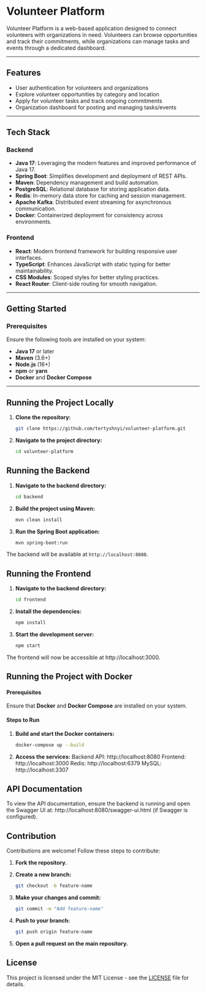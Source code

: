 ﻿# Volunteer Platform

Volunteer Platform is a web-based application designed to connect volunteers with organizations in need. Volunteers can browse opportunities and track their commitments, while organizations can manage tasks and events through a dedicated dashboard.

---

## **Features**
- User authentication for volunteers and organizations
- Explore volunteer opportunities by category and location
- Apply for volunteer tasks and track ongoing commitments
- Organization dashboard for posting and managing tasks/events

---

## **Tech Stack**

### **Backend**
- **Java 17**: Leveraging the modern features and improved performance of Java 17.
- **Spring Boot**: Simplifies development and deployment of REST APIs.
- **Maven**: Dependency management and build automation.
- **PostgreSQL**: Relational database for storing application data.
- **Redis**: In-memory data store for caching and session management.
- **Apache Kafka**: Distributed event streaming for asynchronous communication.
- **Docker**: Containerized deployment for consistency across environments.

### **Frontend**
- **React**: Modern frontend framework for building responsive user interfaces.
- **TypeScript**: Enhances JavaScript with static typing for better maintainability.
- **CSS Modules**: Scoped styles for better styling practices.
- **React Router**: Client-side routing for smooth navigation.

---

## **Getting Started**

### **Prerequisites**
Ensure the following tools are installed on your system:
- **Java 17** or later
- **Maven** (3.6+)
- **Node.js** (16+)
- **npm** or **yarn**
- **Docker** and **Docker Compose**

---

## **Running the Project Locally**

1. **Clone the repository:**

    ```bash
    git clone https://github.com/tertyshnyi/volunteer-platform.git
    ```

2. **Navigate to the project directory:**

    ```bash
    cd volunteer-platform
    ```
## **Running the Backend**

1. **Navigate to the backend directory:**

    ```bash
    cd backend
    ```

2. **Build the project using Maven:**

    ```bash
    mvn clean install
    ```

3. **Run the Spring Boot application:**

    ```bash
    mvn spring-boot:run
    ```

The backend will be available at `http://localhost:8080`.

## **Running the Frontend**

1. **Navigate to the backend directory:**

    ```bash
    cd frontend
    ```
2. **Install the dependencies:**

   ```bash
   npm install
   ``` 

3. **Start the development server:**

   ```bash
   npm start
   ``` 

The frontend will now be accessible at http://localhost:3000.

## **Running the Project with Docker**

#### **Prerequisites**
Ensure that **Docker** and **Docker Compose** are installed on your system.

#### **Steps to Run**

1. **Build and start the Docker containers:**
   ```bash
   docker-compose up --build
   ```

2. **Access the services:**
   Backend API: http://localhost:8080
   Frontend: http://localhost:3000
   Redis: http://localhost:6379
   MySQL: http://localhost:3307

## API Documentation
To view the API documentation, ensure the backend is running and open the Swagger UI at: http://localhost:8080/swagger-ui.html (if Swagger is configured).

## Contribution
Contributions are welcome! Follow these steps to contribute:

1. **Fork the repository.**

2. **Create a new branch:**
   ```bash
   git checkout -b feature-name
   ```

3. **Make your changes and commit:**
   ```bash
   git commit -m "Add feature-name"
   ```

4. **Push to your branch:**
   ```bash
   git push origin feature-name
   ```

5. **Open a pull request on the main repository.**
   
## License
This project is licensed under the MIT License - see the [LICENSE](LICENSE) file for details.
